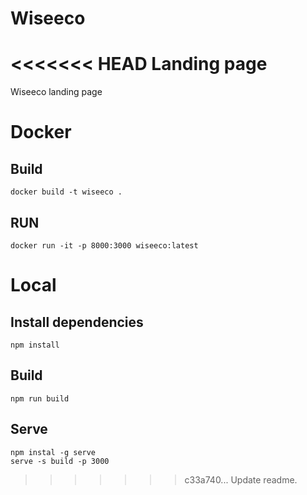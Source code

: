# Wiseeco

<<<<<<< HEAD
Landing page
=======
Wiseeco landing page

# Docker

## Build

```
docker build -t wiseeco .
```

## RUN

```
docker run -it -p 8000:3000 wiseeco:latest
```

# Local

## Install dependencies

```
npm install
```

## Build

```
npm run build
```

## Serve

```
npm instal -g serve
serve -s build -p 3000
```
>>>>>>> c33a740... Update readme.
